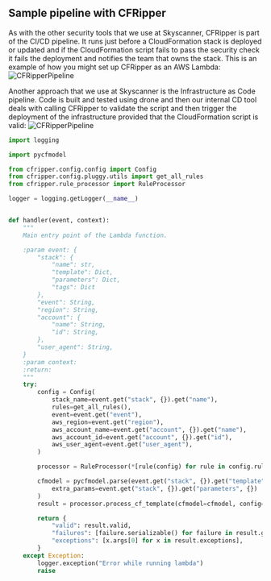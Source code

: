## Sample pipeline with CFRipper

As with the other security tools that we use at Skyscanner, CFRipper is part of the CI/CD pipeline. It runs just before a CloudFormation stack is deployed or updated and if the CloudFormation script fails to pass the security check it fails the deployment and notifies the team that owns the stack. This is an example of how you might set up CFRipper as an AWS Lambda:
![CFRipperPipeline](img/cfripper.png)

Another approach that we use at Skyscanner is the Infrastructure as Code pipeline. Code is built and tested using drone and then our internal CD tool deals with calling CFRipper to validate the script and then trigger the deployment of the infrastructure provided that the CloudFormation script is valid:
![CFRipperPipeline](img/cfripper2.png)

```python
import logging

import pycfmodel

from cfripper.config.config import Config
from cfripper.config.pluggy.utils import get_all_rules
from cfripper.rule_processor import RuleProcessor

logger = logging.getLogger(__name__)


def handler(event, context):
    """
    Main entry point of the Lambda function.

    :param event: {
        "stack": {
            "name": str,
            "template": Dict,
            "parameters": Dict,
            "tags": Dict
        },
        "event": String,
        "region": String,
        "account": {
            "name": String,
            "id": String,
        },
        "user_agent": String,
    }
    :param context:
    :return:
    """
    try:
        config = Config(
            stack_name=event.get("stack", {}).get("name"),
            rules=get_all_rules(),
            event=event.get("event"),
            aws_region=event.get("region"),
            aws_account_name=event.get("account", {}).get("name"),
            aws_account_id=event.get("account", {}).get("id"),
            aws_user_agent=event.get("user_agent"),
        )

        processor = RuleProcessor(*[rule(config) for rule in config.rules.values()])

        cfmodel = pycfmodel.parse(event.get("stack", {}).get("template", {})).resolve(
            extra_params=event.get("stack", {}).get("parameters", {})
        )
        result = processor.process_cf_template(cfmodel=cfmodel, config=config)

        return {
            "valid": result.valid,
            "failures": [failure.serializable() for failure in result.get_failures()],
            "exceptions": [x.args[0] for x in result.exceptions],
        }
    except Exception:
        logger.exception("Error while running lambda")
        raise
```